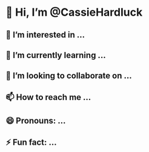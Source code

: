  # 👋 Hi, I’m @CassieHardluck

 ## 👀 I’m interested in ...

 ## 🌱 I’m currently learning ...

 ## 💞️ I’m looking to collaborate on ...

 ## 📫 How to reach me ...

 ## 😄 Pronouns: ...

 ## ⚡ Fun fact: ...
